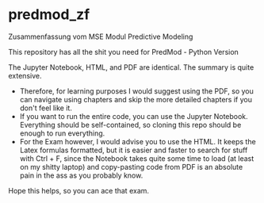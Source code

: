 # predmod_zf
Zusammenfassung vom MSE Modul Predictive Modeling

This repository has all the shit you need for PredMod - Python Version

The Jupyter Notebook, HTML, and PDF are identical.
The summary is quite extensive.
- Therefore, for learning purposes I would suggest using the PDF, so you can navigate using chapters and skip the more detailed chapters if you don't feel like it.
- If you want to run the entire code, you can use the Jupyter Notebook. Everything should be self-contained, so cloning this repo should be enough to run everything.
- For the Exam however, I would advise you to use the HTML. It keeps the Latex formulas formatted, but it is easier and faster to search for stuff with Ctrl + F, since the Notebook takes quite some time to load (at least on my shitty laptop) and copy-pasting code from PDF is an absolute pain in the ass as you probably know.

Hope this helps, so you can ace that exam.
